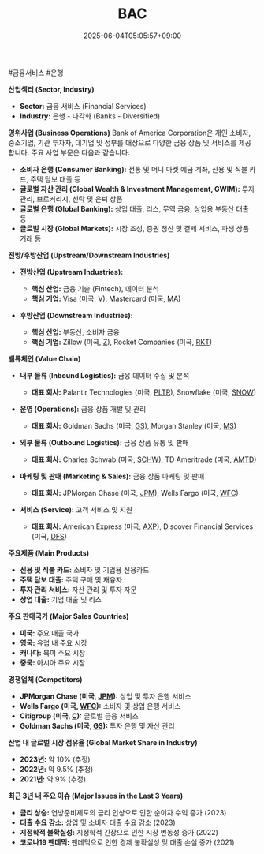 ﻿---
title: "BAC"
date: 2025-06-04T05:05:57+09:00
lastmod: 2025-06-04T05:05:57+09:00
type: docs
sidebar:
  open: true
weight: 114
---
<div style="display:none">
  <meta property="article:published_time" content="2025-06-03T20:05:57Z" />
  <meta property="article:modified_time" content="2025-06-03T20:05:57Z" />
</div>
#금융서비스 #은행 

**산업섹터 (Sector, Industry)**

- **Sector:** 금융 서비스 (Financial Services)
- **Industry:** 은행 - 다각화 (Banks - Diversified)

**영위사업 (Business Operations)** Bank of America Corporation은 개인 소비자, 중소기업, 기관 투자자, 대기업 및 정부를 대상으로 다양한 금융 상품 및 서비스를 제공합니다. 주요 사업 부문은 다음과 같습니다:

- **소비자 은행 (Consumer Banking):** 전통 및 머니 마켓 예금 계좌, 신용 및 직불 카드, 주택 담보 대출 등
- **글로벌 자산 관리 (Global Wealth & Investment Management, GWIM):** 투자 관리, 브로커리지, 신탁 및 은퇴 상품
- **글로벌 은행 (Global Banking):** 상업 대출, 리스, 무역 금융, 상업용 부동산 대출 등
- **글로벌 시장 (Global Markets):** 시장 조성, 증권 청산 및 결제 서비스, 파생 상품 거래 등

**전방/후방산업 (Upstream/Downstream Industries)**

- **전방산업 (Upstream Industries):**
    - **핵심 산업:** 금융 기술 (Fintech), 데이터 분석
    - **핵심 기업:** Visa (미국, [V](/company-analysis/v/)), Mastercard (미국, [MA](/company-analysis/ma/))
      
- **후방산업 (Downstream Industries):**
    - **핵심 산업:** 부동산, 소비자 금융
    - **핵심 기업:** Zillow (미국, [Z](/company-analysis/z/)), Rocket Companies (미국, [RKT](/company-analysis/rkt/))

**밸류체인 (Value Chain)**

- **내부 물류 (Inbound Logistics):** 금융 데이터 수집 및 분석
    - **대표 회사:** Palantir Technologies (미국, [PLTR](/company-analysis/pltr/)), Snowflake (미국, [SNOW](/company-analysis/snow/))
      
- **운영 (Operations):** 금융 상품 개발 및 관리
    - **대표 회사:** Goldman Sachs (미국, [GS](/industry-study/gs/)), Morgan Stanley (미국, [MS](/company-analysis/ms/))
      
- **외부 물류 (Outbound Logistics):** 금융 상품 유통 및 판매
    - **대표 회사:** Charles Schwab (미국, [SCHW](/company-analysis/schw/)), TD Ameritrade (미국, [AMTD](/company-analysis/amtd/))
      
- **마케팅 및 판매 (Marketing & Sales):** 금융 상품 마케팅 및 판매
    - **대표 회사:** JPMorgan Chase (미국, [JPM](/company-analysis/jpm/)), Wells Fargo (미국, [WFC](/company-analysis/wfc/))
      
- **서비스 (Service):** 고객 서비스 및 지원
    - **대표 회사:** American Express (미국, [AXP](/company-analysis/axp/)), Discover Financial Services (미국, [DFS](/company-analysis/dfs/))

**주요제품 (Main Products)**

- **신용 및 직불 카드:** 소비자 및 기업용 신용카드
- **주택 담보 대출:** 주택 구매 및 재융자
- **투자 관리 서비스:** 자산 관리 및 투자 자문
- **상업 대출:** 기업 대출 및 리스

**주요 판매국가 (Major Sales Countries)**

- **미국:** 주요 매출 국가
- **영국:** 유럽 내 주요 시장
- **캐나다:** 북미 주요 시장
- **중국:** 아시아 주요 시장

**경쟁업체 (Competitors)**

- **JPMorgan Chase (미국, [JPM](/company-analysis/jpm/)):** 상업 및 투자 은행 서비스
- **Wells Fargo (미국, [WFC](/company-analysis/wfc/)):** 소비자 및 상업 은행 서비스
- **Citigroup (미국, [C](/company-analysis/c/)):** 글로벌 금융 서비스
- **Goldman Sachs (미국, [GS](/industry-study/gs/)):** 투자 은행 및 자산 관리

**산업 내 글로벌 시장 점유율 (Global Market Share in Industry)**

- **2023년:** 약 10% (추정)
- **2022년:** 약 9.5% (추정)
- **2021년:** 약 9% (추정)

**최근 3년 내 주요 이슈 (Major Issues in the Last 3 Years)**

- **금리 상승:** 연방준비제도의 금리 인상으로 인한 순이자 수익 증가 (2023)
- **대출 수요 감소:** 상업 및 소비자 대출 수요 감소 (2023)
- **지정학적 불확실성:** 지정학적 긴장으로 인한 시장 변동성 증가 (2022)
- **코로나19 팬데믹:** 팬데믹으로 인한 경제 불확실성 및 대출 손실 증가 (2021)
